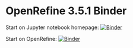 # OpenRefine 3.5.1 Binder

Start on Jupyter notebook homepage: [![Binder](https://mybinder.org/badge_logo.svg)](https://mybinder.org/v2/gh/SmithsonianWorkshops/binders/open_refine351)

Start on OpenRefine: [![Binder](https://mybinder.org/badge_logo.svg)](https://mybinder.org/v2/gh/SmithsonianWorkshops/binders/open_refine351?urlpath=openrefine)
